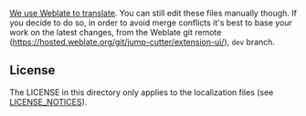 [We use Weblate to translate](https://hosted.weblate.org/projects/jump-cutter/).
You can still edit these files manually though. If you decide to do so, in order to avoid merge conflicts it's best to base your work on the latest changes, from the Weblate git remote (<https://hosted.weblate.org/git/jump-cutter/extension-ui/>), `dev` branch.

## License

The LICENSE in this directory only applies to the localization files (see [LICENSE_NOTICES]).

[LICENSE_NOTICES]: ./LICENSE_NOTICES
